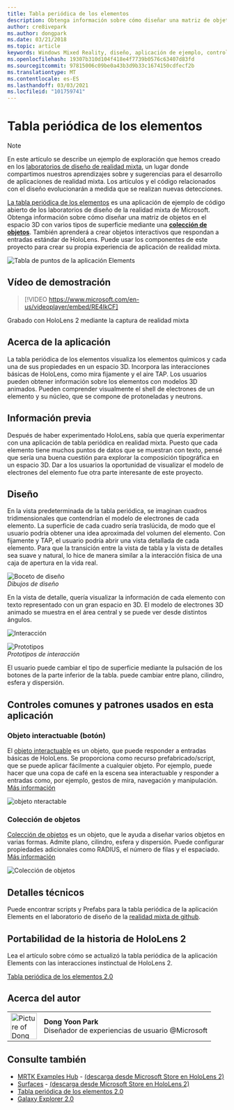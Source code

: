 ```yaml
---
title: Tabla periódica de los elementos
description: Obtenga información sobre cómo diseñar una matriz de objetos en el espacio 3D con varios tipos de superficie mediante una colección de objetos con la tabla periódica de la aplicación de ejemplo Elements.
author: cre8ivepark
ms.author: dongpark
ms.date: 03/21/2018
ms.topic: article
keywords: Windows Mixed Reality, diseño, aplicación de ejemplo, controles, MRTK, kit de herramientas de realidad mixta, Unity, aplicaciones de ejemplo, aplicaciones de ejemplo, código abierto, Microsoft Store, HoloLens, auriculares de realidad mixta, auriculares de realidad mixta de Windows, auriculares de realidad virtual
ms.openlocfilehash: 19307b310d104f418e4f7739b0576c63407d83fd
ms.sourcegitcommit: 97815006c09be0a43b3d9b33c1674150cdfecf2b
ms.translationtype: MT
ms.contentlocale: es-ES
ms.lasthandoff: 03/03/2021
ms.locfileid: "101759741"
---
```

# <a name="periodic-table-of-the-elements"></a>Tabla periódica de los elementos

>[!NOTE]
>En este artículo se describe un ejemplo de exploración que hemos creado en los [laboratorios de diseño de realidad mixta](https://github.com/Microsoft/MRDesignLabs_Unity), un lugar donde compartimos nuestros aprendizajes sobre y sugerencias para el desarrollo de aplicaciones de realidad mixta. Los artículos y el código relacionados con el diseño evolucionarán a medida que se realizan nuevas detecciones.

[La tabla periódica de los elementos](https://github.com/Microsoft/MRDesignLabs_Unity_PeriodicTable) es una aplicación de ejemplo de código abierto de los laboratorios de diseño de la realidad mixta de Microsoft. Obtenga información sobre cómo diseñar una matriz de objetos en el espacio 3D con varios tipos de superficie mediante una **[colección de objetos](../../design/object-collection.md)**. También aprenderá a crear objetos interactivos que respondan a entradas estándar de HoloLens. Puede usar los componentes de este proyecto para crear su propia experiencia de aplicación de realidad mixta.

![Tabla de puntos de la aplicación Elements](images/640px-periodictable-hero.jpg)

## <a name="demo-video"></a>Vídeo de demostración 
> [!VIDEO https://www.microsoft.com/en-us/videoplayer/embed/RE4IkCF]

Grabado con HoloLens 2 mediante la captura de realidad mixta

## <a name="about-the-app"></a>Acerca de la aplicación

La tabla periódica de los elementos visualiza los elementos químicos y cada una de sus propiedades en un espacio 3D. Incorpora las interacciones básicas de HoloLens, como mira fijamente y el aire TAP. Los usuarios pueden obtener información sobre los elementos con modelos 3D animados. Pueden comprender visualmente el shell de electrones de un elemento y su núcleo, que se compone de protoneladas y neutrons.

## <a name="background"></a>Información previa

Después de haber experimentado HoloLens, sabía que quería experimentar con una aplicación de tabla periódica en realidad mixta. Puesto que cada elemento tiene muchos puntos de datos que se muestran con texto, pensé que sería una buena cuestión para explorar la composición tipográfica en un espacio 3D. Dar a los usuarios la oportunidad de visualizar el modelo de electrones del elemento fue otra parte interesante de este proyecto.

## <a name="design"></a>Diseño

En la vista predeterminada de la tabla periódica, se imaginan cuadros tridimensionales que contendrían el modelo de electrones de cada elemento. La superficie de cada cuadro sería traslúcida, de modo que el usuario podría obtener una idea aproximada del volumen del elemento. Con fijamente y TAP, el usuario podría abrir una vista detallada de cada elemento. Para que la transición entre la vista de tabla y la vista de detalles sea suave y natural, lo hice de manera similar a la interacción física de una caja de apertura en la vida real.

![Boceto de diseño](images/640px-sketch20170406.jpg)<br>
*Dibujos de diseño*

En la vista de detalle, quería visualizar la información de cada elemento con texto representado con un gran espacio en 3D. El modelo de electrones 3D animado se muestra en el área central y se puede ver desde distintos ángulos.

![Interacción](images/640px-periodictable-interaction.jpg)

![Prototipos](images/640px-periodictable-prototypes.jpg)<br>
*Prototipos de interacción*

El usuario puede cambiar el tipo de superficie mediante la pulsación de los botones de la parte inferior de la tabla. puede cambiar entre plano, cilindro, esfera y dispersión.

## <a name="common-controls-and-patterns-used-in-this-app"></a>Controles comunes y patrones usados en esta aplicación

### <a name="interactable-object-button"></a>Objeto interactuable (botón)

El [objeto interactuable](../../design/interactable-object.md) es un objeto, que puede responder a entradas básicas de HoloLens. Se proporciona como recurso prefabricado/script, que se puede aplicar fácilmente a cualquier objeto. Por ejemplo, puede hacer que una copa de café en la escena sea interactuable y responder a entradas como, por ejemplo, gestos de mira, navegación y manipulación. [Más información](../../design/interactable-object.md)

![objeto nteractable](images/640px-periodictable-interactableobject.jpg)

### <a name="object-collection"></a>Colección de objetos

[Colección de objetos](../../design/object-collection.md) es un objeto, que le ayuda a diseñar varios objetos en varias formas. Admite plano, cilindro, esfera y dispersión. Puede configurar propiedades adicionales como RADIUS, el número de filas y el espaciado. [Más información](../../design/object-collection.md)

![Colección de objetos](images/640px-periodictable-collections.jpg)

## <a name="technical-details"></a>Detalles técnicos

Puede encontrar scripts y Prefabs para la tabla periódica de la aplicación Elements en el laboratorio de diseño de la [realidad mixta de github](https://github.com/Microsoft/MRDesignLabs_Unity_PeriodicTable).

## <a name="porting-story-for-hololens-2"></a>Portabilidad de la historia de HoloLens 2

Lea el artículo sobre cómo se actualizó la tabla periódica de la aplicación Elements con las interacciones instinctual de HoloLens 2.

[Tabla periódica de los elementos 2.0](https://medium.com/@dongyoonpark/bringing-the-periodic-table-of-the-elements-app-to-hololens-2-with-mrtk-v2-a6e3d8362158)




## <a name="about-the-author"></a>Acerca del autor

<table style="border-collapse:collapse" padding-left="0px">
<tr>
<td style="border-style: none" width="60px"><img alt="Picture of Dong Yoon Park" width="60" height="60" src="images/dongyoonpark.jpg"></td>
<td style="border-style: none"><b>Dong Yoon Park</b><br>Diseñador de experiencias de usuario @Microsoft</td>
</tr>
</table>

## <a name="see-also"></a>Consulte también

* [MRTK Examples Hub](https://docs.microsoft.com/windows/mixed-reality/mrtk-docs/features/example-scenes/example-hub.md) - [(descarga desde Microsoft Store en HoloLens 2)](https://www.microsoft.com/en-us/p/mrtk-examples-hub/9mv8c39l2sj4)
* [Surfaces](sampleapp-surfaces.md) - [(descarga desde Microsoft Store en HoloLens 2)](https://www.microsoft.com/en-us/p/surfaces/9nvkpv3sk3x0)
* [Tabla periódica de los elementos 2.0](https://medium.com/@dongyoonpark/bringing-the-periodic-table-of-the-elements-app-to-hololens-2-with-mrtk-v2-a6e3d8362158)
* [Galaxy Explorer 2.0](galaxy-explorer-update.md)